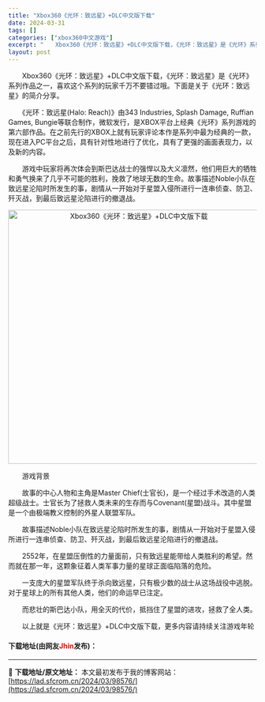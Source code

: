 ```yaml
---
title: "Xbox360《光环：致远星》+DLC中文版下载"
date: 2024-03-31
tags: []
categories: ["xbox360中文游戏"]
excerpt: "　　Xbox360《光环：致远星》+DLC中文版下载，《光环：致远星》是《光环》系列作品之一，喜欢这个系列的玩家千万不要错过哦。下面是关于《光环：致远星》的简介分享。 　　《光环：致远星(Halo: Reach)》由343 Industries, Splash Damage, Ruffian Gam&hellip;"
layout: post
---
```


 <p>　　Xbox360《光环：致远星》+DLC中文版下载，《光环：致远星》是《光环》系列作品之一，喜欢这个系列的玩家千万不要错过哦。下面是关于《光环：致远星》的简介分享。</p> <p>　　《光环：致远星(Halo: Reach)》由343 Industries, Splash Damage, Ruffian Games, Bungie等联合制作，微软发行，是XBOX平台上经典《光环》系列游戏的第六部作品。在之前先行的XBOX上就有玩家评论本作是系列中最为经典的一款，现在进入PC平台之后，具有针对性地进行了优化，具有了更强的画面表现力，以及新的内容。</p> <p>　　游戏中玩家将再次体会到斯巴达战士的强悍以及大义凛然，他们用巨大的牺牲和勇气换来了几乎不可能的胜利，挽救了地球无数的生命。故事描述Noble小队在致远星沦陷时所发生的事，剧情从一开始对于星盟入侵所进行一连串侦查、防卫、歼灭战，到最后致远星沦陷进行的撤退战。</p> <p align="center"><img align="" border="0" src="https://lad.sfcrom.cn/wp-content/uploads/2024/03/20240330_66084142bdb83.jpg" width="514" alt="Xbox360《光环：致远星》+DLC中文版下载" /></p> <p>　　游戏背景</p> <p>　　故事的中心人物和主角是Master Chief(士官长)，是一个经过手术改造的人类超级战士。士官长为了拯救人类未来的生存而与Covenant(星盟)战斗。其中星盟是一个由极端教义控制的外星人联盟军队。</p> <p>　　故事描述Noble小队在致远星沦陷时所发生的事，剧情从一开始对于星盟入侵所进行一连串侦查、防卫、歼灭战，到最后致远星沦陷进行的撤退战。</p> <p>　　2552年，在星盟压倒性的力量面前，只有致远星能带给人类胜利的希望。然而就在那一年，这颗象征着人类军事力量的星球正面临陷落的危险。</p> <p>　　一支庞大的星盟军队终于杀向致远星，只有极少数的战士从这场战役中逃脱。对于星球上的所有其他人类，他们的命运早已注定。</p> <p>　　而悲壮的斯巴达小队，用全灭的代价，抵挡住了星盟的进攻，拯救了全人类。</p> <p>　　以上就是《光环：致远星》+DLC中文版下载，更多内容请持续关注游戏年轮</p> <p><h4>下载地址(由网友<font color="red">Jhin</font>发布)：</h4></p> 

---
📖 **下载地址/原文地址：** 本文最初发布于我的博客网站：[https://lad.sfcrom.cn/2024/03/98576/](https://lad.sfcrom.cn/2024/03/98576/)
